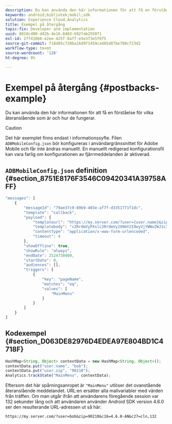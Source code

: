 ```yaml
---
description: Du kan använda den här informationen för att få en förståelse för återanslående och hur de fungerar.
keywords: android;bibliotek;mobil;sdk
solution: Experience Cloud,Analytics
title: Exempel på återgång
topic-fix: Developer and implementation
uuid: 8010cd00-d42b-4e16-8403-692fab2550f1
exl-id: 2ff41066-e2ee-425f-8aff-e5e3f3e5f0f5
source-git-commit: f18d65c738ba16d9f1459ca485d87be708cf23d2
workflow-type: tm+mt
source-wordcount: '128'
ht-degree: 0%

---
```


# Exempel på återgång {#postbacks-example}

Du kan använda den här informationen för att få en förståelse för vilka återanslående som är och hur de fungerar.

>[!CAUTION]
>
>Det här exemplet finns endast i informationssyfte. Filen `ADBMobileConfig.json` bör konfigureras i användargränssnittet för Adobe Mobile och får inte ändras manuellt. En manuellt redigerad konfigurationsfil kan vara farlig om konfigurationen av fjärrmeddelanden är aktiverad.

## `ADBMobileConfig.json` definition {#section_8751E8176F3546C09420341A39758AFF}

```js
"messages": [ 
    { 
        "messageId": "79ae37c9-89b9-465e-af7f-d3351771f1dc", 
        "template": "callback", 
        "payload": {  
            "templateurl": "https://my.server.com/?user={user.name}&zip={user.zip}&c16={%sdkver%}&c27=cln,{a.PrevSessionLength}", 
            "templatebody": "c2RrdmVyPXslc2RrdmVyJX0mY2I9eyVjYWNoZWJ1c3QlfSZjbGllbnRJZD17bi5jbGllbnQuaWR9JnRzPXsldGltZXN0YW1wVSV9JnRzej17JXRpbWVzdGFtcFolfQ==", 
            "contenttype": "application/x-www-form-urlencoded",  
            "timeout": 4 
        }, 
        "showOffline": true, 
        "showRule": "always", 
        "endDate": 2524730400, 
        "startDate": 0, 
        "audiences": [], 
        "triggers": [ 
            { 
                "key": "pageName", 
                "matches": "eq", 
                "values": [ 
                    "MainMenu" 
                ] 
            } 
        ] 
    } 
] 
```

## Kodexempel {#section_D063DE82976D4EDEA97E804BD1C4718F}

```js
HashMap<String, Object> contextData = new HashMap<String, Object>(); 
contextData.put("user.name", "bob"); 
contextData.put("user.zip", "90210"); 
Analytics.trackState("MainMenu", contextData);
```

Eftersom det här spårningsanropet är `"MainMenu"` utlöser det ovanstående återanslående meddelandet. URL:en ersätter alla mallvariabler med värden från träffen. Om man utgår ifrån att användarens föregående session var 132 sekunder lång och att användaren använder Android SDK version 4.6.0 ser den resulterande URL-adressen ut så här:

`https://my.server.com/?user=bob&zip=90210&c16=4.6.0-AN&c27=cln,132`
